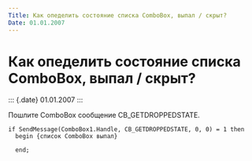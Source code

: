 ```yaml
---
Title: Как опеделить состояние списка ComboBox, выпал / скрыт?
Date: 01.01.2007
---
```



Как опеделить состояние списка ComboBox, выпал / скрыт?
=======================================================

::: {.date}
01.01.2007
:::

Пошлите ComboBox сообщение CB\_GETDROPPEDSTATE.

    if SendMessage(ComboBox1.Handle, CB_GETDROPPEDSTATE, 0, 0) = 1 then
      begin {список ComboBox выпал}
     
      end;
